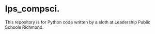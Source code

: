 # lps_compsci.

This repository is for Python code written by a sloth at Leadership Public Schools Richmond.
